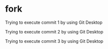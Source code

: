 # fork
Trying to execute commit 1 by using Git Desktop

Trying to execute commit 2 by using Git Desktop

Trying to execute commit 3 by using Git Desktop